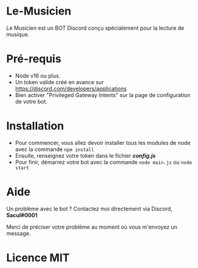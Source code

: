 # Le-Musicien
Le Musicien est un BOT Discord conçu spécialement pour la lecture de musique.

# Pré-requis

- Node v16 ou plus.
- Un token valide créé en avance sur https://discord.com/developers/applications
- Bien activer "Privileged Gateway Intents" sur la page de configuration de votre bot.

# Installation

- Pour commencer, vous allez devoir installer tous les modules de node avec la commande `npm install`
- Ensuite, renseignez votre token dans le fichier ***config.js***
- Pour finir, démarrez votre bot avec la commande `node main.js` ou `node start`

# Aide

Un problème avec le bot ? Contactez moi directement via Discord, **Sacul#0001** 

Merci de préciser votre problème au moment où vous m'envoyez un message.

# Licence MIT
